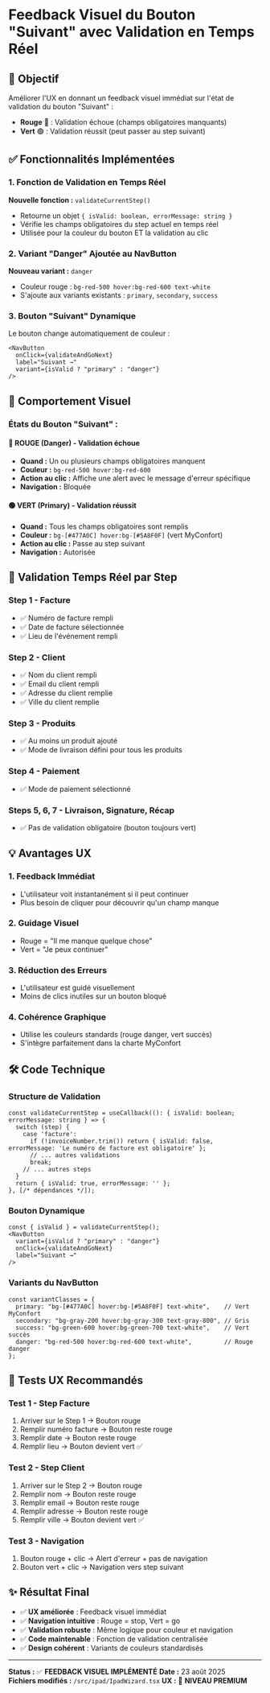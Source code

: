 # Feedback Visuel du Bouton "Suivant" avec Validation en Temps Réel

## 🎯 Objectif
Améliorer l'UX en donnant un feedback visuel immédiat sur l'état de validation du bouton "Suivant" :
- **Rouge** 🔴 : Validation échoue (champs obligatoires manquants)
- **Vert** 🟢 : Validation réussit (peut passer au step suivant)

## ✅ Fonctionnalités Implémentées

### 1. Fonction de Validation en Temps Réel
**Nouvelle fonction :** `validateCurrentStep()`
- Retourne un objet `{ isValid: boolean, errorMessage: string }`
- Vérifie les champs obligatoires du step actuel en temps réel
- Utilisée pour la couleur du bouton ET la validation au clic

### 2. Variant "Danger" Ajoutée au NavButton
**Nouveau variant :** `danger`
- Couleur rouge : `bg-red-500 hover:bg-red-600 text-white`
- S'ajoute aux variants existants : `primary`, `secondary`, `success`

### 3. Bouton "Suivant" Dynamique
Le bouton change automatiquement de couleur :
```tsx
<NavButton 
  onClick={validateAndGoNext} 
  label="Suivant →" 
  variant={isValid ? "primary" : "danger"}
/>
```

## 🎨 Comportement Visuel

### États du Bouton "Suivant" :

#### 🔴 **ROUGE (Danger)** - Validation échoue
- **Quand :** Un ou plusieurs champs obligatoires manquent
- **Couleur :** `bg-red-500 hover:bg-red-600`
- **Action au clic :** Affiche une alert avec le message d'erreur spécifique
- **Navigation :** Bloquée

#### 🟢 **VERT (Primary)** - Validation réussit  
- **Quand :** Tous les champs obligatoires sont remplis
- **Couleur :** `bg-[#477A0C] hover:bg-[#5A8F0F]` (vert MyConfort)
- **Action au clic :** Passe au step suivant
- **Navigation :** Autorisée

## 🔄 Validation Temps Réel par Step

### Step 1 - Facture
- ✅ Numéro de facture rempli
- ✅ Date de facture sélectionnée  
- ✅ Lieu de l'événement rempli

### Step 2 - Client
- ✅ Nom du client rempli
- ✅ Email du client rempli
- ✅ Adresse du client remplie
- ✅ Ville du client remplie

### Step 3 - Produits
- ✅ Au moins un produit ajouté
- ✅ Mode de livraison défini pour tous les produits

### Step 4 - Paiement
- ✅ Mode de paiement sélectionné

### Steps 5, 6, 7 - Livraison, Signature, Récap
- ✅ Pas de validation obligatoire (bouton toujours vert)

## 💡 Avantages UX

### 1. **Feedback Immédiat**
- L'utilisateur voit instantanément si il peut continuer
- Plus besoin de cliquer pour découvrir qu'un champ manque

### 2. **Guidage Visuel**
- Rouge = "Il me manque quelque chose"
- Vert = "Je peux continuer"

### 3. **Réduction des Erreurs**
- L'utilisateur est guidé visuellement
- Moins de clics inutiles sur un bouton bloqué

### 4. **Cohérence Graphique**
- Utilise les couleurs standards (rouge danger, vert succès)
- S'intègre parfaitement dans la charte MyConfort

## 🛠️ Code Technique

### Structure de Validation
```tsx
const validateCurrentStep = useCallback((): { isValid: boolean; errorMessage: string } => {
  switch (step) {
    case 'facture':
      if (!invoiceNumber.trim()) return { isValid: false, errorMessage: 'Le numéro de facture est obligatoire' };
      // ... autres validations
      break;
    // ... autres steps
  }
  return { isValid: true, errorMessage: '' };
}, [/* dépendances */]);
```

### Bouton Dynamique
```tsx
const { isValid } = validateCurrentStep();
<NavButton 
  variant={isValid ? "primary" : "danger"}
  onClick={validateAndGoNext} 
  label="Suivant →" 
/>
```

### Variants du NavButton
```tsx
const variantClasses = {
  primary: "bg-[#477A0C] hover:bg-[#5A8F0F] text-white",    // Vert MyConfort
  secondary: "bg-gray-200 hover:bg-gray-300 text-gray-800", // Gris
  success: "bg-green-600 hover:bg-green-700 text-white",    // Vert succès
  danger: "bg-red-500 hover:bg-red-600 text-white",         // Rouge danger
};
```

## 🧪 Tests UX Recommandés

### Test 1 - Step Facture
1. Arriver sur le Step 1 → Bouton rouge
2. Remplir numéro facture → Bouton reste rouge
3. Remplir date → Bouton reste rouge  
4. Remplir lieu → Bouton devient vert ✅

### Test 2 - Step Client
1. Arriver sur le Step 2 → Bouton rouge
2. Remplir nom → Bouton reste rouge
3. Remplir email → Bouton reste rouge
4. Remplir adresse → Bouton reste rouge
5. Remplir ville → Bouton devient vert ✅

### Test 3 - Navigation
1. Bouton rouge + clic → Alert d'erreur + pas de navigation
2. Bouton vert + clic → Navigation vers step suivant

## ✨ Résultat Final

- ✅ **UX améliorée** : Feedback visuel immédiat
- ✅ **Navigation intuitive** : Rouge = stop, Vert = go
- ✅ **Validation robuste** : Même logique pour couleur et navigation
- ✅ **Code maintenable** : Fonction de validation centralisée
- ✅ **Design cohérent** : Variants de couleurs standardisés

---

**Status :** ✅ **FEEDBACK VISUEL IMPLÉMENTÉ**
**Date :** 23 août 2025  
**Fichiers modifiés :** `/src/ipad/IpadWizard.tsx`
**UX :** 🚀 **NIVEAU PREMIUM**
